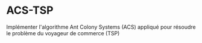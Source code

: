 # ACS-TSP
Implémenter l'algorithme Ant Colony Systems (ACS) appliqué pour résoudre le problème du voyageur de commerce (TSP)
